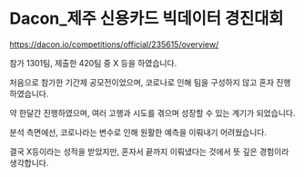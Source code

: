 # Dacon_제주 신용카드 빅데이터 경진대회

https://dacon.io/competitions/official/235615/overview/

참가 1301팀, 제출한 420팀 중 X 등을 하였습니다.

처음으로 참가한 기간제 공모전이었으며, 코로나로 인해 팀을 구성하지 않고 혼자 진행하였습니다.

약 한달간 진행하였으며, 여러 고행과 시도를 겪으며 성장할 수 있는 계기가 되었습니다.

분석 측면에선, 코로나라는 변수로 인해 원활한 예측을 이뤄내기 어려웠습니다.

결국 X등이라는 성적을 받았지만, 혼자서 끝까지 이뤄냈다는 것에서 뜻 깊은 경험이라 생각합니다.
